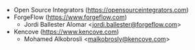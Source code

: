 - Open Source Integrators (<https://opensourceintegrators.com>)
- ForgeFlow (<https://www.forgeflow.com>)
  - Jordi Ballester Alomar \<<jordi.ballester@forgeflow.com>\>
- Kencove (<https://www.kencove.com>)
  - Mohamed Alkobrosli \<<malkobrosly@kencove.com>\>
